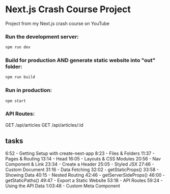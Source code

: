 # Next.js Crash Course Project

Project from my Next.js crash course on YouTube

### Run the development server:

```bash
npm run dev
```

### Build for production AND generate static website into "out" folder:

```bash
npm run build
```

### Run in production:

```bash
npm start
```

### API Routes:

GET /api/articles
GET /api/articles/:id


## tasks

6:52 - Getting Setup with create-next-app
8:23 - Files & Folders
11:37 - Pages & Routing
13:14 - Head
16:05 - Layouts & CSS Modules
20:56 - Nav Component & Link
23:34 - Create a Header
25:05 - Styled JSX
27:46 - Custom Document
31:16 - Data Fetching
32:02 - getStaticProps()
33:58 - Showing Data
40:15 - Nested Routing
42:46 - getServerSideProps()
46:00 - getStaticPaths()
49:47 - Export a Static Website
53:18 - API Routes
59:24 - Using the API Data
1:03:48 - Custom Meta Component
